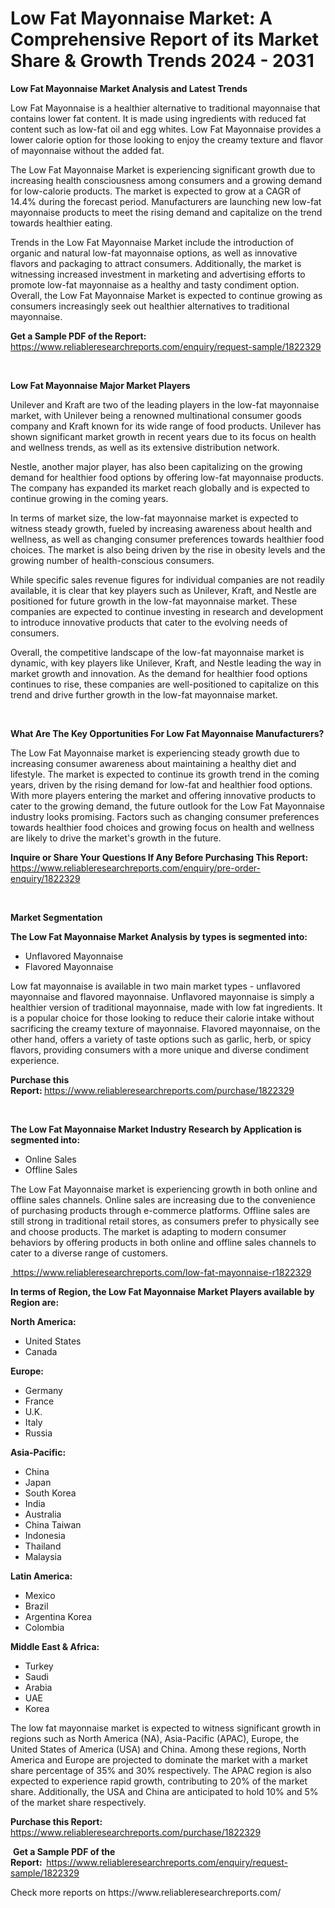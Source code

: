 <p><h1>Low Fat Mayonnaise Market: A Comprehensive Report of its Market Share & Growth Trends 2024 - 2031</h1></p><p><strong>Low Fat Mayonnaise Market Analysis and Latest Trends</strong></p>
<p><p>Low Fat Mayonnaise is a healthier alternative to traditional mayonnaise that contains lower fat content. It is made using ingredients with reduced fat content such as low-fat oil and egg whites. Low Fat Mayonnaise provides a lower calorie option for those looking to enjoy the creamy texture and flavor of mayonnaise without the added fat.</p><p>The Low Fat Mayonnaise Market is experiencing significant growth due to increasing health consciousness among consumers and a growing demand for low-calorie products. The market is expected to grow at a CAGR of 14.4% during the forecast period. Manufacturers are launching new low-fat mayonnaise products to meet the rising demand and capitalize on the trend towards healthier eating.</p><p>Trends in the Low Fat Mayonnaise Market include the introduction of organic and natural low-fat mayonnaise options, as well as innovative flavors and packaging to attract consumers. Additionally, the market is witnessing increased investment in marketing and advertising efforts to promote low-fat mayonnaise as a healthy and tasty condiment option. Overall, the Low Fat Mayonnaise Market is expected to continue growing as consumers increasingly seek out healthier alternatives to traditional mayonnaise.</p></p>
<p><strong>Get a Sample PDF of the Report:&nbsp;</strong> <a href="https://www.reliableresearchreports.com/enquiry/request-sample/1822329">https://www.reliableresearchreports.com/enquiry/request-sample/1822329</a></p>
<p>&nbsp;</p>
<p><strong>Low Fat Mayonnaise Major Market Players</strong></p>
<p><p>Unilever and Kraft are two of the leading players in the low-fat mayonnaise market, with Unilever being a renowned multinational consumer goods company and Kraft known for its wide range of food products. Unilever has shown significant market growth in recent years due to its focus on health and wellness trends, as well as its extensive distribution network.</p><p>Nestle, another major player, has also been capitalizing on the growing demand for healthier food options by offering low-fat mayonnaise products. The company has expanded its market reach globally and is expected to continue growing in the coming years.</p><p>In terms of market size, the low-fat mayonnaise market is expected to witness steady growth, fueled by increasing awareness about health and wellness, as well as changing consumer preferences towards healthier food choices. The market is also being driven by the rise in obesity levels and the growing number of health-conscious consumers.</p><p>While specific sales revenue figures for individual companies are not readily available, it is clear that key players such as Unilever, Kraft, and Nestle are positioned for future growth in the low-fat mayonnaise market. These companies are expected to continue investing in research and development to introduce innovative products that cater to the evolving needs of consumers.</p><p>Overall, the competitive landscape of the low-fat mayonnaise market is dynamic, with key players like Unilever, Kraft, and Nestle leading the way in market growth and innovation. As the demand for healthier food options continues to rise, these companies are well-positioned to capitalize on this trend and drive further growth in the low-fat mayonnaise market.</p></p>
<p>&nbsp;</p>
<p><strong>What Are The Key Opportunities For Low Fat Mayonnaise Manufacturers?</strong></p>
<p><p>The Low Fat Mayonnaise market is experiencing steady growth due to increasing consumer awareness about maintaining a healthy diet and lifestyle. The market is expected to continue its growth trend in the coming years, driven by the rising demand for low-fat and healthier food options. With more players entering the market and offering innovative products to cater to the growing demand, the future outlook for the Low Fat Mayonnaise industry looks promising. Factors such as changing consumer preferences towards healthier food choices and growing focus on health and wellness are likely to drive the market's growth in the future.</p></p>
<p><strong>Inquire or Share Your Questions If Any Before Purchasing This Report:</strong> <a href="https://www.reliableresearchreports.com/enquiry/pre-order-enquiry/1822329">https://www.reliableresearchreports.com/enquiry/pre-order-enquiry/1822329</a></p>
<p>&nbsp;</p>
<p><strong>Market Segmentation</strong></p>
<p><strong>The Low Fat Mayonnaise Market Analysis by types is segmented into:</strong></p>
<p><ul><li>Unflavored Mayonnaise</li><li>Flavored Mayonnaise</li></ul></p>
<p><p>Low fat mayonnaise is available in two main market types - unflavored mayonnaise and flavored mayonnaise. Unflavored mayonnaise is simply a healthier version of traditional mayonnaise, made with low fat ingredients. It is a popular choice for those looking to reduce their calorie intake without sacrificing the creamy texture of mayonnaise. Flavored mayonnaise, on the other hand, offers a variety of taste options such as garlic, herb, or spicy flavors, providing consumers with a more unique and diverse condiment experience.</p></p>
<p><strong>Purchase this Report:&nbsp;</strong><a href="https://www.reliableresearchreports.com/purchase/1822329">https://www.reliableresearchreports.com/purchase/1822329</a></p>
<p>&nbsp;</p>
<p><strong>The Low Fat Mayonnaise Market Industry Research by Application is segmented into:</strong></p>
<p><ul><li>Online Sales</li><li>Offline Sales</li></ul></p>
<p><p>The Low Fat Mayonnaise market is experiencing growth in both online and offline sales channels. Online sales are increasing due to the convenience of purchasing products through e-commerce platforms. Offline sales are still strong in traditional retail stores, as consumers prefer to physically see and choose products. The market is adapting to modern consumer behaviors by offering products in both online and offline sales channels to cater to a diverse range of customers.</p></p>
<p><a href="https://www.reliableresearchreports.com/low-fat-mayonnaise-r1822329">&nbsp;https://www.reliableresearchreports.com/low-fat-mayonnaise-r1822329</a></p>
<p><strong>In terms of Region, the Low Fat Mayonnaise Market Players available by Region are:</strong></p>
<p>
    <p> <strong> North America: </strong>
        <ul>
            <li>United States</li>
            <li>Canada</li>
        </ul>
        </p> 
    <p> <strong> Europe: </strong>
        <ul>
            <li>Germany</li>
            <li>France</li>
            <li>U.K.</li>
            <li>Italy</li>
            <li>Russia</li>
        </ul>
        </p> 
    <p> <strong> Asia-Pacific: </strong>
        <ul>
            <li>China</li>
            <li>Japan</li>
            <li>South Korea</li>
            <li>India</li>
            <li>Australia</li>
            <li>China Taiwan</li>
            <li>Indonesia</li>
            <li>Thailand</li>
            <li>Malaysia</li>
        </ul>
        </p> 
    <p> <strong> Latin America: </strong>
        <ul>
            <li>Mexico</li>
            <li>Brazil</li>
            <li>Argentina Korea</li>
            <li>Colombia</li>
        </ul>
        </p> 
    <p> <strong> Middle East & Africa: </strong>
        <ul>
            <li>Turkey</li>
            <li>Saudi</li>
            <li>Arabia</li>
            <li>UAE</li>
            <li>Korea</li>
        </ul>
    </p>
    </p>
<p><p>The low fat mayonnaise market is expected to witness significant growth in regions such as North America (NA), Asia-Pacific (APAC), Europe, the United States of America (USA) and China. Among these regions, North America and Europe are projected to dominate the market with a market share percentage of 35% and 30% respectively. The APAC region is also expected to experience rapid growth, contributing to 20% of the market share. Additionally, the USA and China are anticipated to hold 10% and 5% of the market share respectively.</p></p>
<p><strong>Purchase this Report: </strong><a href="https://www.reliableresearchreports.com/purchase/1822329">https://www.reliableresearchreports.com/purchase/1822329</a></p>
<p>&nbsp;<strong>Get a Sample PDF of the Report:&nbsp;&nbsp;</strong><a href="https://www.reliableresearchreports.com/enquiry/request-sample/1822329">https://www.reliableresearchreports.com/enquiry/request-sample/1822329</a></p>
<p><strong></strong></p>
<p>Check more reports on https://www.reliableresearchreports.com/</p>